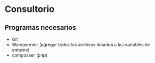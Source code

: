 # Consultorio

## Programas necesarios
* Git
* Wampserver (agregar todos los archivos binarios a las variables de entorno)
* composser (php)
